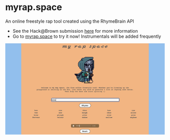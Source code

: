 # myrap.space
An online freestyle rap tool created using the RhymeBrain API
 - See the Hack@Brown submission [here](https://devpost.com/software/my-rap-space) for more information
 - Go to [myrap.space](http://myrap.space) to try it now! Instrumentals will be added frequently

![image](https://github.com/eashang1/my_rap_space/blob/main/images/home.png?raw=true)

